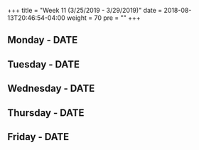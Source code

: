 +++
title = "Week 11 (3/25/2019 - 3/29/2019)"
date = 2018-08-13T20:46:54-04:00
weight = 70
pre = "<b></b>"
+++

## Monday - DATE

## Tuesday - DATE

## Wednesday - DATE

## Thursday - DATE

## Friday - DATE
